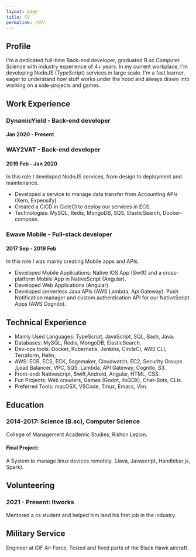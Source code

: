 ```yaml
---
layout: page
title: CV
permalink: /CV/
---
```

 
## Profile
 
I'm a dedicated full-time Back-end developer, graduated B.sc Computer Science with industry experience of 4+ years.
In my current workplace, I'm developing NodeJS (TypeScript) services in large scale. I'm a fast learner, eager to understand how stuff works under the hood and always drawn into working on a side-projects and games.
 
## Work Experience
 
### DynamicYield - Back-end developer
####  Jan 2020 - Present


### WAY2VAT - Back-end developer
#### 2019 Feb - Jan 2020
In this role I developed NodeJS services, from design to deployment and maintenance.
- Developed a service to manage data transfer from Accounting APIs (Xero, Expensify)
- Created a CICD in CicleCI to deploy our services in ECS.
- Technologies: MySQL, Redis, MongoDB, SQS, ElasticSearch, Docker-compose.
 
### Ewave Mobile - Full-stack developer
#### 2017 Sep - 2019 Feb
In this role I was mainly creating Mobile apps and APIs.
- Developed Mobile Applications: Native IOS App (Swift) and a cross-platform Mobile App in NativeScript (Angular).
- Developed Web Applications (Angular).
- Developed serverless Java APIs (AWS Lambda, Api Gateway): Push Notification manager and custom authentication API for our NativeScript Apps (AWS Cognito).
 
## Technical Experience
 
- Mainly Used Languages: TypeScript, JavaScript, SQL, Bash, Java.
- Databases: MySQL, Redis, MongoDB, ElasticSearch.
- Dev-ops tools: Docker, Kubernetis, Jenkins, CircleCI, AWS CLI, Terraform, Helm, 
- AWS: ECR, ECS, ECK, Sagemaker, Cloudwatch, EC2, Security Groups ,Load Balancer, VPC, SQS, Lambda, API Gateway, Cognito, S3.
- Front-end: Nativescript, Swift,Android, Angular, HTML, CSS.
- Fun Projects: Web crawlers, Games (Godot, libGDX), Chat-Bots, CLIs.
- Preferred Tools: macOSX, VSCode, Tmux, Emacs, Vim.
 
 
## Education 
### 2014-2017: Science (B.sc), Computer Science
College of Management Academic Studies, Rishon Lezion.
#### Final Project:
A System to manage linux devices remotely. (Java, Javascript, Handlebar.js, Spark).
## Volunteering
### 2021 - Present: Itworks 
Mentored a cs student and helped him land his first job in the industry.

## Military Service
Engineer at IDF Air Force, Tested and fixed parts of the Black Hawk aircraft.
